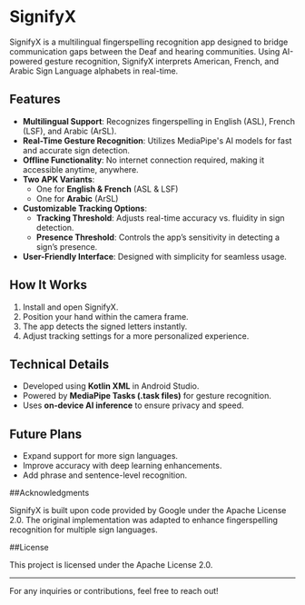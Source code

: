# SignifyX

SignifyX is a multilingual fingerspelling recognition app designed to bridge communication gaps between the Deaf and hearing communities. Using AI-powered gesture recognition, SignifyX interprets American, French, and Arabic Sign Language alphabets in real-time.

## Features

- **Multilingual Support**: Recognizes fingerspelling in English (ASL), French (LSF), and Arabic (ArSL).
- **Real-Time Gesture Recognition**: Utilizes MediaPipe's AI models for fast and accurate sign detection.
- **Offline Functionality**: No internet connection required, making it accessible anytime, anywhere.
- **Two APK Variants**:
  - One for **English & French** (ASL & LSF)
  - One for **Arabic** (ArSL)
- **Customizable Tracking Options**:
  - **Tracking Threshold**: Adjusts real-time accuracy vs. fluidity in sign detection.
  - **Presence Threshold**: Controls the app’s sensitivity in detecting a sign’s presence.
- **User-Friendly Interface**: Designed with simplicity for seamless usage.

## How It Works

1. Install and open SignifyX.
2. Position your hand within the camera frame.
3. The app detects the signed letters instantly.
4. Adjust tracking settings for a more personalized experience.

## Technical Details

- Developed using **Kotlin XML** in Android Studio.
- Powered by **MediaPipe Tasks (.task files)** for gesture recognition.
- Uses **on-device AI inference** to ensure privacy and speed.

## Future Plans

- Expand support for more sign languages.
- Improve accuracy with deep learning enhancements.
- Add phrase and sentence-level recognition.

##Acknowledgments

SignifyX is built upon code provided by Google under the Apache License 2.0. The original implementation was adapted to enhance fingerspelling recognition for multiple sign languages.

##License

This project is licensed under the Apache License 2.0.

---

For any inquiries or contributions, feel free to reach out!

